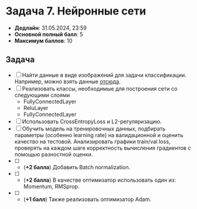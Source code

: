 # Задача 7. Нейронные сети

* **Дедлайн**: 31.05.2024, 23:59
* **Основной полный балл**: 5
* **Максимум баллов**: 10

## Задача

- [ ] Найти данные в виде изображений для задачи классификации. Например, можно взять данные [отсюда](http://ufldl.stanford.edu/housenumbers/).
- [ ] Реализовать классы, необходимые для построения сети со следующими слоями
	- FullyConnectedLayer
	- ReluLayer
	- FullyConnectedLayer
- [ ] Использовать CrossEntropyLoss и L2-регуляризацию.
- [ ] Обучить модель на тренировочных данных, подбирать параметры (особенно learning rate) на валидационной и оценить качество на тестовой. Анализировать графики train/val loss, проверять на каждом шаге корректность вычисления градиентов с помощью разностной оценки.
- [ ] * (**+2 балла**) Добавить Batch normalization.
- [ ] * (**+2 балла**) В качестве оптимизатор использовать один из: Momentum, RMSprop.
- [ ] * (**+1 балл**) Также реализовать оптимизатор Adam.